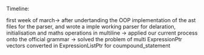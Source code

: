 Timeline:



first week of march-> after undertanding the OOP implementation of the ast files for the parser, and wrote a imple working parser for delaration, initialisation and maths operations in multiline
-> applied our current process onto the official grammar 
-> solved the problem of multi ExpressionPtr vectors converted in ExpressionListPtr for coumpound_statement

